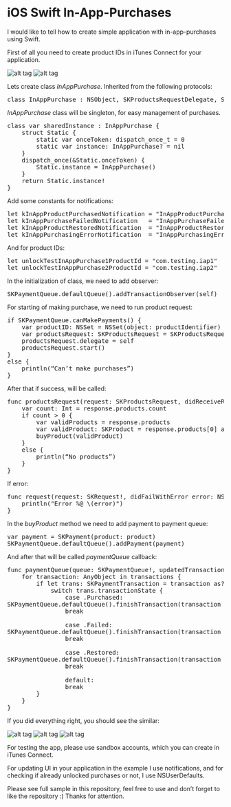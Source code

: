 # iOS Swift In-App-Purchases

I would like to tell how to create simple application with in-app-purchases using Swift.

First of all you need to create product IDs in iTunes Connect for your application.

![alt tag](https://raw.github.com/maximbilan/ios_swift_in_app_purchases_sample/master/img/img1.png)
![alt tag](https://raw.github.com/maximbilan/ios_swift_in_app_purchases_sample/master/img/img2.png)

Lets create class <i>InAppPurchase</i>. Inherited from the following protocols:

<pre>
class InAppPurchase : NSObject, SKProductsRequestDelegate, SKPaymentTransactionObserver
</pre>

<i>InAppPurchase</i> class will be singleton, for easy management of purchases.

<pre>
class var sharedInstance : InAppPurchase {
    struct Static {
        static var onceToken: dispatch_once_t = 0
        static var instance: InAppPurchase? = nil
    }
    dispatch_once(&Static.onceToken) {
        Static.instance = InAppPurchase()
    }
    return Static.instance!
}
</pre>

Add some constants for notifications:

<pre>
let kInAppProductPurchasedNotification = "InAppProductPurchasedNotification"
let kInAppPurchaseFailedNotification   = "InAppPurchaseFailedNotification"
let kInAppProductRestoredNotification  = "InAppProductRestoredNotification"
let kInAppPurchasingErrorNotification  = "InAppPurchasingErrorNotification"
</pre>

And for product IDs:

<pre>
let unlockTestInAppPurchase1ProductId = "com.testing.iap1"
let unlockTestInAppPurchase2ProductId = "com.testing.iap2"
</pre>

In the initialization of class, we need to add observer:

<pre>
SKPaymentQueue.defaultQueue().addTransactionObserver(self)
</pre>

For starting of making purchase, we need to run product request:

<pre>
if SKPaymentQueue.canMakePayments() {
    var productID: NSSet = NSSet(object: productIdentifier)
    var productsRequest: SKProductsRequest = SKProductsRequest(productIdentifiers: productID as Set<NSObject>)
    productsRequest.delegate = self
    productsRequest.start()
}
else {
    println(“Сan’t make purchases”)
}
</pre>

After that if success, will be called:

<pre>
func productsRequest(request: SKProductsRequest, didReceiveResponse response: SKProductsResponse) {
    var count: Int = response.products.count
    if count > 0 {
        var validProducts = response.products
        var validProduct: SKProduct = response.products[0] as! SKProduct
        buyProduct(validProduct)
    }
    else {
        println(“No products”)
    }
}
</pre>

If error:

<pre>
func request(request: SKRequest!, didFailWithError error: NSError!) {
    println("Error %@ \(error)")
}
</pre>

In the <i>buyProduct</i> method we need to add payment to payment queue:

<pre>
var payment = SKPayment(product: product)
SKPaymentQueue.defaultQueue().addPayment(payment)
</pre>

And after that will be called <i>paymentQueue</i> callback:

<pre>
func paymentQueue(queue: SKPaymentQueue!, updatedTransactions transactions: [AnyObject]!) {
    for transaction: AnyObject in transactions {
        if let trans: SKPaymentTransaction = transaction as? SKPaymentTransaction {
            switch trans.transactionState {
                case .Purchased:
SKPaymentQueue.defaultQueue().finishTransaction(transaction as! SKPaymentTransaction)
                break
 
                case .Failed:
SKPaymentQueue.defaultQueue().finishTransaction(transaction as! SKPaymentTransaction)
                break

                case .Restored:
SKPaymentQueue.defaultQueue().finishTransaction(transaction as! SKPaymentTransaction)
                break
           
                default:
                break
        }
    }
}
</pre>

If you did everything right, you should see the similar:

![alt tag](https://raw.github.com/maximbilan/ios_swift_in_app_purchases_sample/master/img/img3.png)
![alt tag](https://raw.github.com/maximbilan/ios_swift_in_app_purchases_sample/master/img/img4.png)
![alt tag](https://raw.github.com/maximbilan/ios_swift_in_app_purchases_sample/master/img/img5.png)

For testing the app, please use sandbox accounts, which you can create in iTunes Connect.

For updating UI in your application in the example I use notifications, and for checking if already unlocked purchases or not, I use NSUserDefaults.

Please see full sample in this repository, feel free to use and don’t forget to like the repository :) Thanks for attention.
